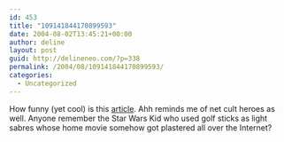 ```yaml
---
id: 453
title: "109141844170899593"
date: 2004-08-02T13:45:21+00:00
author: deline
layout: post
guid: http://delineneo.com/?p=338
permalink: /2004/08/109141844170899593/
categories:
  - Uncategorized
---
```

How funny (yet cool) is this [article](http://smh.com.au/articles/2004/07/30/1091080431593.html). Ahh reminds me of net cult heroes as well. Anyone remember the Star Wars Kid who used golf sticks as light sabres whose home movie somehow got plastered all over the Internet?
